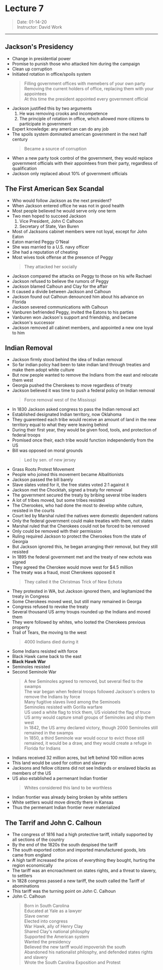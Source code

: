 # Lecture 7  
> Date: 01-14-20  
> Instructor: David Work  
---  
  
## Jackson's Presidency   
   * Change in presidential power  
   * Promise to punish those who attacked him during the campaign   
   * Clean up corruption  
   * Initiated rotation in office/spoils system  
      > Filling government offices with memebers of your own party  
         Removing the current holders of office, replacing them with your appointees  
         At this time the president appointed every government official  
   * Jackson justified this by two arguments  
      1. He was removing crooks and incompetence  
      2. The principle of rotation in office, which allowed more citizens to participate in government  
   * Expert knowledge: any american can do any job  
   * The spoils system dominated american government in the next half century  
      > Became a source of corruption  
   * When a new party took control of the government, they would replace government officials with their appointees from their party, regardless of qualification  
   * Jackson only replaced about 10% of government officials  
  
## The First American Sex Scandal  
   * Who would follow Jackson as the next president?  
   * When Jackson entered office he was not in good health  
   * Most people believed he would serve only one term  
   * Two men hoped to succeed Jackson  
      1. Vice President, John C Calhoon  
      2. Secretary of State, Van Buren  
   * Most of Jacksons cabinet members were not loyal, except for John Eaton  
   * Eaton married Peggy O'Neal  
   * She was married to a U.S. navy officer  
   * She had a reputation of cheating  
   * Most wives took offense at the presence of Peggy  
      > They attacked her socially  
   * Jackson compared the attacks on Peggy to those on his wife Rachael  
   * Jackson refused to believe the rumors of Peggy  
   * Jackson blamed Calhoun and Clay for the affair  
   * It caused a divide between Jackson and Calhoun  
   * Jackson found out Calhoun denounced him about his advance on Florida  
   * Jackson severed communications with Calhoun  
   * Vanburen befriended Peggy, invited the Eatons to his parties  
   * Vanburen won Jackson's support and friendship, and became Jackson's successor  
   * Jackson removed all cabinet members, and appointed a new one loyal to him  
  
## Indian Removal  
   * Jackson firmly stood behind the idea of Indian removal  
   * So far indian policy had been to take indian land through treaties and make them adopt white culture  
   * But now people wanted to remove the Indians from the east and relocate them west   
   * Georgia pushed the Cherokees to move regardless of treaty  
   * Jackson believed it was time to push a federal policy on Indian removal  
      > Force removal west of the Mississpi  
   * In 1830 Jackson asked congress to pass the Indian removal act  
   * Established designated Indian territory, now Oklahoma  
   * They guarenteed each tribe would receive an amount of land in the new territory equal to what they were leaving behind  
   * During their first year, they would be given food, tools, and protection of federal troops  
   * Promised once their, each tribe would function independently from the US  
   * Bill was opposed on moral grounds  
      > Led by sen. of new jersey  
   * Grass Roots Protest Movement  
   * People who joined this movement became Albalitionists  
   * Jackson passed the bill barely  
   * Slave slates voted for it, the free states voted 2:1 against it  
   * Jackson met the Chocktah, signed a treaty for removal  
   * The government secured the treaty by bribing several tribe leaders  
   * A lot of tribes moved, but some tribes resisted  
   * The Cherookes, who had done the most to develop white culture, resisted in the courts  
   * Court led by Marshal ruled the natives were domestic dependent nations  
   * Only the federal government could make treaties with them, not states  
   * Marshal ruled that the Cherokees could not be forced to be removed  
   * Only could be removed with their permission  
   * Ruling required Jackson to protect the Cherookes from the state of Georgia  
   * But Jackson ignored this, he began arranging their removal, but they still resisted  
   * In 1895 the federal government met and the treaty of new echota was signed  
   * They agreed the Cherokee would move west for $4.5 million  
   * The treaty was a fraud, most Cherokees opposed it  
      > They called it the Christmas Trick of New Echota  
   * They protested in WA, but Jackson ignored them, and legitamized the treaty in Congress  
   * Some Cherokees moved west, but still many remained in Georga  
   * Congress refused to revoke the treaty  
   * Several thousand US army troups rounded up the Indians and moved them  
   * They were followed by whites, who looted the Cherokees previous property  
   * Trail of Tears, the moving to the west   
      > 4000 Indians died during it  
   * Some Indians resisted with force  
   * Black Hawk came back to the east  
   * **Black Hawk War**  
   * Seminoles resisted  
   * Second Seminole War  
      > A few Seminoles agreed to removed, but several fled to the swamps  
         The war began when federal troops followed Jackson's orders to remove the Indians by force  
         Many fugitive slaves lived among the Seminoels  
         Seminoles resisted with Gorilla warfare  
         US used a white flag to trick them, US violated the flag of truce  
         US army would capture small groups of Seminoles and ship them west  
         In 1842, the US army declared victory, though 2000 Seminoles still remained in the swamps  
         In 1850, a third Seminole war would occur to evict those still remained, it would be a draw, and they would create a refuge in Florida for Indians  
   * Indians received 32 million acres, but left behind 100 million acres  
   * This land would be used for cotton and slavery  
   * Jacksons and fellow citizens did not see Indiands or enslaved blacks as members of the US  
   * US also established a permenant Indian frontier  
      > Whites considered this land to be worthless  
   * Indian frontier was already being broken by white settlers  
   * White settlers would move directly there in Kansas  
   * Thus the permenant Indian frontier never materialized  
## The Tarrif and John C. Calhoun  
   * The congress of 1816 had a high protective tariff, initially supported by all sections of the country  
   * By the end of the 1820s the south despised the tariff  
   * The south exported cotton and imported manufactured goods, lots came from england  
   * A high tariff increased the prices of everything they bought, hurting the region economically  
   * The tariff was an encroachment on states rights, and a threat to slavery, to settlers  
   * In 1828 congress passed a new tariff, the south called the Tariff of abominations  
   * This tariff was the turning point on John C. Calhoun  
   * John C. Calhoun  
      > Born in South Carolina  
         Educated at Yale as a lawyer  
         Slave owner  
         Elected into congress  
         War Hawk, ally of Henry Clay  
         Shared Clay's national philosphy  
         Supported the American system  
         Wanted the presidency  
         Believed the new tariff would impoverish the south  
         Abandoned his nationalist philosphy, and defended states rights and slavery  
         Wrote the South Carolina Exposition and Protest  
           
